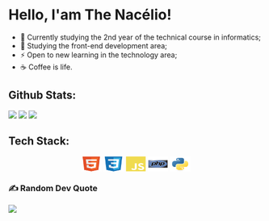 # Hello, I'am The Nacélio! 

- 🔭 Currently studying the 2nd year of the technical course in informatics;
- 🌱 Studying the front-end development area;
- ⚡ Open to new learning in the technology area;
- ☕ Coffee is life.

## Github Stats:
<img height="160em" src="https://github-readme-stats.vercel.app/api?username=onacelio&show_icons=true&theme=dark&include_all_commits=true&count_private=true"/> <img height="160em" src="https://github-readme-stats.vercel.app/api/top-langs/?username=onacelio&theme=gotham&hide_border=false&include_all_commits=true&count_private=true&layout=compact"> <img height="160em" src="https://github-readme-streak-stats.herokuapp.com/?user=onacelio&theme=gotham&hide_border=false">

  
## Tech Stack:
<div align="center">
  <img align="center" alt="HTML" height="30" width="40" src="https://raw.githubusercontent.com/devicons/devicon/master/icons/html5/html5-original.svg">
  <img align="center" alt="CSS" height="30" width="40" src="https://raw.githubusercontent.com/devicons/devicon/master/icons/css3/css3-original.svg">
  <img align="center" alt="Js" height="30" width="40" src="https://raw.githubusercontent.com/devicons/devicon/master/icons/javascript/javascript-plain.svg">
  <img align="center" alt="PHP" height="30" width="40" src="https://raw.githubusercontent.com/devicons/devicon/master/icons/php/php-original.svg">
  <img align="center" alt="Rafa-Python" height="30" width="40" src="https://raw.githubusercontent.com/devicons/devicon/master/icons/python/python-original.svg">
  
          
</div>

### ✍️ Random Dev Quote
![](https://quotes-github-readme.vercel.app/api?type=horizontal&theme=radical)
